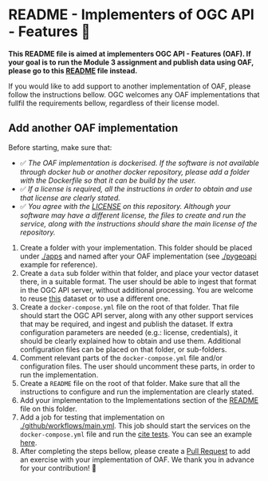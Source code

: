 # README - Implementers of OGC API - Features 🚀

**This README file is aimed at implementers OGC API - Features (OAF). If your goal is to run the Module 3 assignment and publish data using OAF, please go to this [README](.README-publishers.md) file instead.**

If you would like to add support to another implementation of OAF, please follow the instructions bellow. OGC welcomes any OAF implementations that fullfil the requirements bellow, regardless of their license model. 

## Add another OAF implementation

Before starting, make sure that:

- ✅ *The OAF implementation is dockerised. If the software is not available through docker hub or another docker repository, please add a folder with the Dockerfile so that it can be build by the user.*
- ✅ *If a license is required, all the instructions in order to obtain and use that license are clearly stated.*
- ✅ *You agree with the [LICENSE](../LICENSE) on this repository. Although your software may have a different license, the files to create and run the service, along with the instructions should share the main license of the repository.*

1. Create a folder with your implementation. This folder should be placed under [./apps](.) and named after your OAF implementation (see [./pygeoapi](./pygeoapi/) example for reference).
2. Create a `data` sub folder within that folder, and place your vector dataset there, in a suitable format. The user should be able to ingest that format in the OGC API server, without additional processing. You are welcome to reuse [this](./pygeoapi/data/canada-hydat-daily-mean-02HC003.tinydb) dataset or to use a different one. 
3. Create a `docker-compose.yml` file on the root of that folder. That file should start the OGC API server, along with any other support services that may be required, and ingest and publish the dataset. If extra configuration parameters are needed (e.g.: license, credentials), it should be clearly explained how to obtain and use them. Additional configuration files can be placed on that folder, or sub-folders.
4. Comment relevant parts of the `docker-compose.yml` file and/or configuration files. The user should uncomment these parts, in order to run the implementation.
5. Create a `README` file on the root of that folder. Make sure that all the instructions to configure and run the implementation are clearly stated.
6. Add your implementation to the Implementations section of the [README](README-implementers.md#implementations) file on this folder. 
7. Add a job for testing that implementation on [./github/workflows/main.yml](../.github/workflows/main.yml). This job should start the services on the `docker-compose.yml` file and run the [cite tests](https://github.com/OSGeo/cite-runner). You can see an example [here](../.github/workflows/main.yml#L12).
8. After completing the steps bellow, please create a [Pull Request](https://github.com/ogcincubator/dev-exercise-template/pulls) to add an exercise with your implementation of OAF. We thank you in advance for your contribution! 🙏
